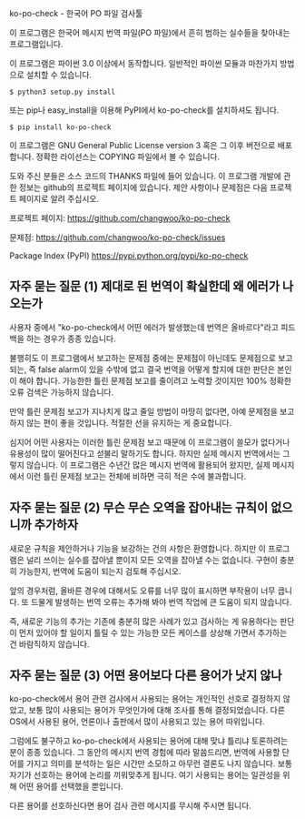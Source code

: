 ko-po-check - 한국어 PO 파일 검사툴

이 프로그램은 한국어 메시지 번역 파일(PO 파일)에서 흔히 범하는
실수들을 찾아내는 프로그램입니다.

이 프로그램은 파이썬 3.0 이상에서 동작합니다. 일반적인 파이썬 모듈과
마찬가지 방법으로 설치할 수 있습니다.

    $ python3 setup.py install

또는 pip나 easy_install을 이용해 PyPI에서 ko-po-check를 설치하셔도
됩니다.

    $ pip install ko-po-check

이 프로그램은 GNU General Public License version 3 혹은 그 이후
버전으로 배포합니다. 정확한 라이선스는 COPYING 파일에서 볼 수
있습니다.

도와 주신 분들은 소스 코드의 THANKS 파일에 들어 있습니다. 이 프로그램
개발에 관한 정보는 github의 프로젝트 페이지에 있습니다. 제안 사항이나
문제점은 다음 프로젝트 페이지로 알려 주십시오.

프로젝트 페이지: https://github.com/changwoo/ko-po-check

문제점: https://github.com/changwoo/ko-po-check/issues

Package Index (PyPI)
   https://pypi.python.org/pypi/ko-po-check


자주 묻는 질문 (1) 제대로 된 번역이 확실한데 왜 에러가 나오는가
--------------------------------------------------------

사용자 중에서 "ko-po-check에서 어떤 에러가 발생했는데 번역은
올바르다"라고 피드백을 하는 경우가 종종 있습니다.

불행히도 이 프로그램에서 보고하는 문제점 중에는 문제점이 아닌데도
문제점으로 보고되는, 즉 false alarm이 있을 수밖에 없고 결국 번역을
어떻게 할지에 대한 판단은 본인이 해야 합니다. 가능한한 틀린 문제점
보고를 줄이려고 노력할 것이지만 100% 정확한 오류 검색은 가능하지
않습니다.

만약 틀린 문제점 보고가 지나치게 많고 줄일 방법이 마땅히 없다면, 아예
문제점을 보고하지 않는 편이 좋을 것입니다. 적절한 선을 유지하는 게
중요합니다.

심지어 어떤 사용자는 이러한 틀린 문제점 보고 때문에 이 프로그램이
쓸모가 없다거나 유용성이 많이 떨어진다고 섣불리 말하기도 합니다. 하지만
실제 메시지 번역에서는 그렇지 않습니다. 이 프로그램은 수년간 많은
메시지 번역에 활용되어 왔지만, 실제 메시지에서 이런 틀린 문제점 보고는
전체에 비하면 극히 적은 수에 불과합니다.


자주 묻는 질문 (2) 무슨 무슨 오역을 잡아내는 규칙이 없으니까 추가하자
------------------------------------------------------------

새로운 규칙을 제안하거나 기능을 보강하는 건의 사항은 환영합니다.
하지만 이 프로그램은 널리 쓰이는 실수를 잡아낼 뿐이지 모든 오역을
잡아낼 수는 없습니다. 구현이 충분히 가능한지, 번역에 도움이
되는지 검토해 주십시오.

앞의 경우처럼, 올바른 경우에 대해서도 오류를 너무 많이 표시하면
부작용이 너무 큽니다. 또 드물게 발생하는 번역 오류는 추가해 봐야 번역
작업에 큰 도움이 되지 않습니다.

즉, 새로운 기능의 추가는 기존에 충분히 많은 사례가 있고 검사하는 게
유용하다는 판단이 먼저 있어야 할 일이지 틀릴 수 있는 가능한 모든
케이스를 상상해 가면서 추가하는 건 바람직하지 않습니다.


자주 묻는 질문 (3) 어떤 용어보다 다른 용어가 낫지 않나
-----------------------------------------------

ko-po-check에서 용어 관련 검사에서 사용되는 용어는 개인적인 선호로
결정하지 않았고, 보통 많이 사용되는 용어가 무엇인가에 대해 조사를 통해
결정되었습니다. 다른 OS에서 사용된 용어, 언론이나 출판에서 많이
사용되고 있는 용어 따위입니다.

그럼에도 불구하고 ko-po-check에서 사용되는 용어에 대해 맞냐 틀리냐
토론하려는 분이 종종 있습니다. 그 동안의 메시지 번역 경험에 따라
말씀드리면, 번역에 사용할 단어를 가지고 의미를 분석하는 일은 시간만
소모하고 아무런 결론도 나지 않습니다. 보통 자기가 선호하는 용어에
논리를 끼워맞추게 됩니다. 여기 사용되는 용어는 일관성을 위해 어떤
용어를 선택했을 뿐입니다.

다른 용어를 선호하신다면 용어 검사 관련 메시지를 무시해 주시면 됩니다.
